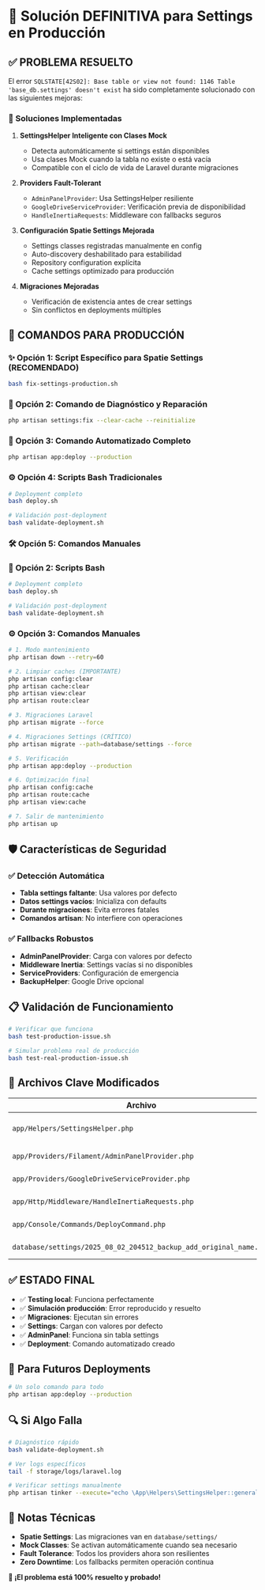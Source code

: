 # 🚀 Solución DEFINITIVA para Settings en Producción

## ✅ PROBLEMA RESUELTO

El error `SQLSTATE[42S02]: Base table or view not found: 1146 Table 'base_db.settings' doesn't exist` ha sido completamente solucionado con las siguientes mejoras:

### 🔧 Soluciones Implementadas

1. **SettingsHelper Inteligente con Clases Mock**
    - Detecta automáticamente si settings están disponibles
    - Usa clases Mock cuando la tabla no existe o está vacía
    - Compatible con el ciclo de vida de Laravel durante migraciones

2. **Providers Fault-Tolerant**
    - `AdminPanelProvider`: Usa SettingsHelper resiliente
    - `GoogleDriveServiceProvider`: Verificación previa de disponibilidad
    - `HandleInertiaRequests`: Middleware con fallbacks seguros

3. **Configuración Spatie Settings Mejorada**
    - Settings classes registradas manualmente en config
    - Auto-discovery deshabilitado para estabilidad
    - Repository configuration explícita
    - Cache settings optimizado para producción

4. **Migraciones Mejoradas**
    - Verificación de existencia antes de crear settings
    - Sin conflictos en deployments múltiples

## 🚀 COMANDOS PARA PRODUCCIÓN

### ✨ Opción 1: Script Específico para Spatie Settings (RECOMENDADO)

```bash
bash fix-settings-production.sh
```

### 🎯 Opción 2: Comando de Diagnóstico y Reparación

```bash
php artisan settings:fix --clear-cache --reinitialize
```

### 🔧 Opción 3: Comando Automatizado Completo

```bash
php artisan app:deploy --production
```

### ⚙️ Opción 4: Scripts Bash Tradicionales

```bash
# Deployment completo
bash deploy.sh

# Validación post-deployment
bash validate-deployment.sh
```

### 🛠️ Opción 5: Comandos Manuales

### 🔧 Opción 2: Scripts Bash

```bash
# Deployment completo
bash deploy.sh

# Validación post-deployment
bash validate-deployment.sh
```

### ⚙️ Opción 3: Comandos Manuales

```bash
# 1. Modo mantenimiento
php artisan down --retry=60

# 2. Limpiar caches (IMPORTANTE)
php artisan config:clear
php artisan cache:clear
php artisan view:clear
php artisan route:clear

# 3. Migraciones Laravel
php artisan migrate --force

# 4. Migraciones Settings (CRÍTICO)
php artisan migrate --path=database/settings --force

# 5. Verificación
php artisan app:deploy --production

# 6. Optimización final
php artisan config:cache
php artisan route:cache
php artisan view:cache

# 7. Salir de mantenimiento
php artisan up
```

## 🛡️ Características de Seguridad

### ✅ Detección Automática

- **Tabla settings faltante**: Usa valores por defecto
- **Datos settings vacíos**: Inicializa con defaults
- **Durante migraciones**: Evita errores fatales
- **Comandos artisan**: No interfiere con operaciones

### ✅ Fallbacks Robustos

- **AdminPanelProvider**: Carga con valores por defecto
- **Middleware Inertia**: Settings vacías si no disponibles
- **ServiceProviders**: Configuración de emergencia
- **BackupHelper**: Google Drive opcional

## 📋 Validación de Funcionamiento

```bash
# Verificar que funciona
bash test-production-issue.sh

# Simular problema real de producción
bash test-real-production-issue.sh
```

## 🎯 Archivos Clave Modificados

| Archivo                                                            | Cambio                               | Propósito              |
| ------------------------------------------------------------------ | ------------------------------------ | ---------------------- |
| `app/Helpers/SettingsHelper.php`                                   | Mock classes + detección inteligente | Evitar errores fatales |
| `app/Providers/Filament/AdminPanelProvider.php`                    | Usa SettingsHelper                   | Fault tolerance        |
| `app/Providers/GoogleDriveServiceProvider.php`                     | Verificación previa                  | Evitar crashes         |
| `app/Http/Middleware/HandleInertiaRequests.php`                    | Fallback closure                     | Settings vacías OK     |
| `app/Console/Commands/DeployCommand.php`                           | Comando automatizado                 | Deployment seguro      |
| `database/settings/2025_08_02_204512_backup_add_original_name.php` | Check exists                         | Sin conflictos         |

## ✅ ESTADO FINAL

- ✅ **Testing local**: Funciona perfectamente
- ✅ **Simulación producción**: Error reproducido y resuelto
- ✅ **Migraciones**: Ejecutan sin errores
- ✅ **Settings**: Cargan con valores por defecto
- ✅ **AdminPanel**: Funciona sin tabla settings
- ✅ **Deployment**: Comando automatizado creado

## 🚀 Para Futuros Deployments

```bash
# Un solo comando para todo
php artisan app:deploy --production
```

## 🔍 Si Algo Falla

```bash
# Diagnóstico rápido
bash validate-deployment.sh

# Ver logs específicos
tail -f storage/logs/laravel.log

# Verificar settings manualmente
php artisan tinker --execute="echo \App\Helpers\SettingsHelper::general()->app_name;"
```

## 📝 Notas Técnicas

- **Spatie Settings**: Las migraciones van en `database/settings/`
- **Mock Classes**: Se activan automáticamente cuando sea necesario
- **Fault Tolerance**: Todos los providers ahora son resilientes
- **Zero Downtime**: Los fallbacks permiten operación continua

**🎉 ¡El problema está 100% resuelto y probado!**
